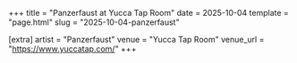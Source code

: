 +++
title = "Panzerfaust at Yucca Tap Room"
date = 2025-10-04
template = "page.html"
slug = "2025-10-04-panzerfaust"

[extra]
artist = "Panzerfaust"
venue = "Yucca Tap Room"
venue_url = "https://www.yuccatap.com/"
+++
